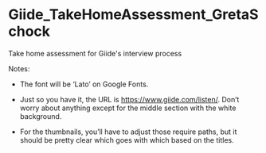# Giide_TakeHomeAssessment_GretaSchock
Take home assessment for Giide's interview process 

Notes: 
- The font will be ‘Lato’ on Google Fonts.

- Just so you have it, the URL is https://www.giide.com/listen/. Don’t worry about anything except for the middle section with the white background.

- For the thumbnails, you’ll have to adjust those require paths, but it should be pretty clear which goes with which based on the titles.

